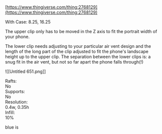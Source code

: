 [https://www.thingiverse.com/thing:2768129](https://www.thingiverse.com/thing:2768129)

With Case: 8.25, 16.25

  

The upper clip only has to be moved in the Z axis to fit the portrait width of your phone.

The lower clip needs adjusting to your particular air vent design and the length of the long part of the clip adjusted to fit the phone's landscape height up to the upper clip. The separation between the lower clips is: a snug fit in the air vent, but not so far apart the phone falls through(!)

![[Untitled 651.png]]

Rafts:  
No  
Supports:  
No  
Resolution:  
0.4w, 0.35h  
Infill:  
10%

  

blue is